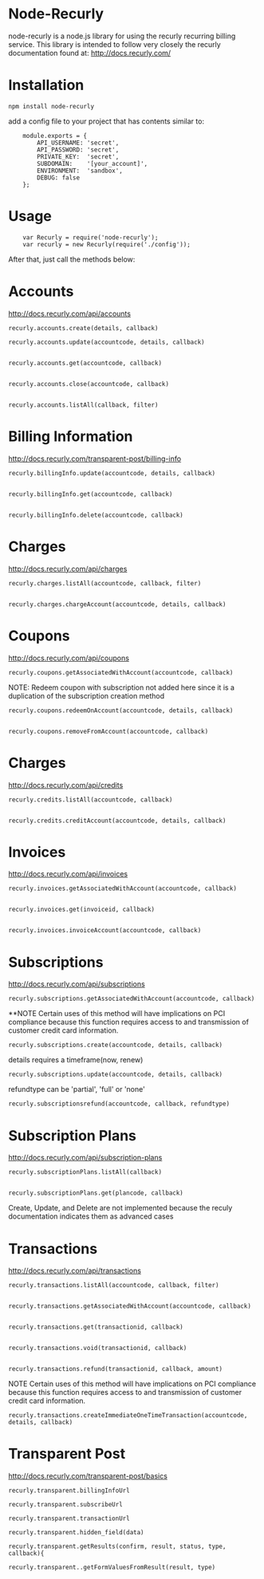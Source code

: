 Node-Recurly
===============

node-recurly is a node.js library for using the recurly recurring billing service. This library is intended to follow very closely the recurly documentation found at:
http://docs.recurly.com/

Installation
===============

	npm install node-recurly

add a config file to your project that has contents similar to:

		module.exports = {
			API_USERNAME: 'secret',
			API_PASSWORD: 'secret',
			PRIVATE_KEY:  'secret',
			SUBDOMAIN:    '[your_account]',
			ENVIRONMENT:  'sandbox',
			DEBUG: false
		};


Usage
===============

		var Recurly = require('node-recurly');
		var recurly = new Recurly(require('./config'));

After that, just call the methods below:


Accounts
===============
http://docs.recurly.com/api/accounts

	recurly.accounts.create(details, callback)

	recurly.accounts.update(accountcode, details, callback) 


	recurly.accounts.get(accountcode, callback) 


	recurly.accounts.close(accountcode, callback) 


	recurly.accounts.listAll(callback, filter)

Billing Information
===============
http://docs.recurly.com/transparent-post/billing-info

	recurly.billingInfo.update(accountcode, details, callback) 


	recurly.billingInfo.get(accountcode, callback) 


	recurly.billingInfo.delete(accountcode, callback) 


Charges
===============
http://docs.recurly.com/api/charges

	recurly.charges.listAll(accountcode, callback, filter) 


	recurly.charges.chargeAccount(accountcode, details, callback) 


Coupons
===============
http://docs.recurly.com/api/coupons

	recurly.coupons.getAssociatedWithAccount(accountcode, callback) 



NOTE: Redeem coupon with subscription not added here since it is a duplication of the subscription creation method

	recurly.coupons.redeemOnAccount(accountcode, details, callback) 


	recurly.coupons.removeFromAccount(accountcode, callback) 

  
Charges
===============
http://docs.recurly.com/api/credits

	recurly.credits.listAll(accountcode, callback) 


	recurly.credits.creditAccount(accountcode, details, callback) 


Invoices
===============
http://docs.recurly.com/api/invoices

	recurly.invoices.getAssociatedWithAccount(accountcode, callback) 


	recurly.invoices.get(invoiceid, callback) 


	recurly.invoices.invoiceAccount(accountcode, callback) 



Subscriptions
===============
http://docs.recurly.com/api/subscriptions

	recurly.subscriptions.getAssociatedWithAccount(accountcode, callback) 



**NOTE Certain uses of this method will have implications on PCI compliance because this
function requires access to and transmission of customer credit card information.

	recurly.subscriptions.create(accountcode, details, callback)
	
	
details requires a timeframe(now, renew)

	recurly.subscriptions.update(accountcode, details, callback) 


refundtype can be 'partial', 'full' or 'none'

	recurly.subscriptionsrefund(accountcode, callback, refundtype) 



Subscription Plans
===============
http://docs.recurly.com/api/subscription-plans

	recurly.subscriptionPlans.listAll(callback) 


	recurly.subscriptionPlans.get(plancode, callback) 



Create, Update, and Delete are not implemented because the reculy documentation indicates them as advanced cases


Transactions
===============
http://docs.recurly.com/api/transactions

	recurly.transactions.listAll(accountcode, callback, filter) 


	recurly.transactions.getAssociatedWithAccount(accountcode, callback) 


	recurly.transactions.get(transactionid, callback) 


	recurly.transactions.void(transactionid, callback) 


	recurly.transactions.refund(transactionid, callback, amount) 

NOTE Certain uses of this method will have implications on PCI compliance because this
function requires access to and transmission of customer credit card information.

	recurly.transactions.createImmediateOneTimeTransaction(accountcode, details, callback)

Transparent Post
==================
http://docs.recurly.com/transparent-post/basics

	recurly.transparent.billingInfoUrl

	recurly.transparent.subscribeUrl

	recurly.transparent.transactionUrl

	recurly.transparent.hidden_field(data)

	recurly.transparent.getResults(confirm, result, status, type, callback){

	recurly.transparent..getFormValuesFromResult(result, type)